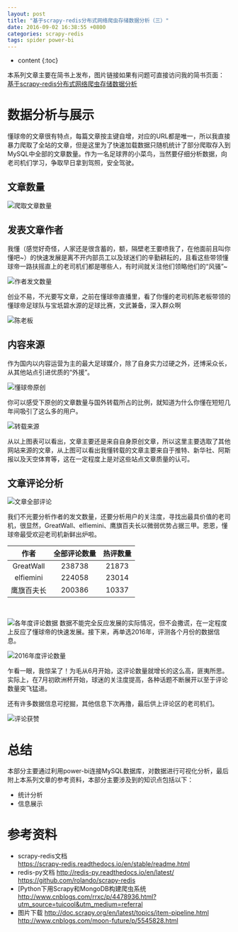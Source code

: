 ```yaml
---
layout: post
title: "基于scrapy-redis分布式网络爬虫存储数据分析（三）"
date: 2016-09-02 16:38:55 +0800
categories: scrapy-redis
tags: spider power-bi
---
```

* content
{:toc}
 

本系列文章主要在简书上发布，图片链接如果有问题可直接访问我的简书页面：
[基于scrapy-redis分布式网络爬虫存储数据分析](http://www.jianshu.com/p/8f1e60ce8134)

# 数据分析与展示 #


懂球帝的文章很有特点，每篇文章按主键自增，对应的URL都是唯一，所以我直接暴力爬取了全站的文章，但是这里为了快速加载数据只随机统计了部分爬取存入到MySQL中全部的文章数量。作为一名足球界的小菜鸟，当然要仔细分析数据，向老司机们学习，争取早日拿到驾照，安全驾驶。












## 文章数量 ##

![爬取文章数量](http://upload-images.jianshu.io/upload_images/1242974-7351f28b04771c0c.png?imageMogr2/auto-orient/strip%7CimageView2/2/w/1240)

## 发表文章作者 ##

我懂（感觉好奇怪，人家还是很含蓄的，额，隔壁老王要喷我了，在他面前且叫你懂吧~）的快速发展是离不开内部员工以及球迷们的辛勤耕耘的，且看这些带领懂球帝一路扶摇直上的老司机们都是哪些人，有时间就关注他们领略他们的“风骚”~

![作者发文数量](http://upload-images.jianshu.io/upload_images/1242974-513b87888df87c91.png?imageMogr2/auto-orient/strip%7CimageView2/2/w/1240)

创业不易，不光要写文章，之前在懂球帝直播里，看了你懂的老司机陈老板带领的懂球帝足球队与宝坁碧水源的足球比赛，文武兼备，深入群众啊 


![陈老板](http://upload-images.jianshu.io/upload_images/1242974-216ee897ee34d7f1.png?imageMogr2/auto-orient/strip%7CimageView2/2/w/1240)

## 内容来源 ##

 作为国内以内容运营为主的最大足球媒介，除了自身实力过硬之外，还博采众长，从其他站点引进优质的“外援”。

![懂球帝原创](http://upload-images.jianshu.io/upload_images/1242974-7f9acb7ec269f283.png?imageMogr2/auto-orient/strip%7CimageView2/2/w/1240)

你可以感受下原创的文章数量与国外转载所占的比例，就知道为什么你懂在短短几年间吸引了这么多的用户。

![转载来源](http://upload-images.jianshu.io/upload_images/1242974-85a5eab012a77587.png?imageMogr2/auto-orient/strip%7CimageView2/2/w/1240)

从以上图表可以看出，文章主要还是来自自身原创文章，所以这里主要选取了其他网站来源的文章，从上图可以看出我懂转载的文章主要来自于推特、新华社、阿斯报以及天空体育等，这在一定程度上是对这些站点文章质量的认可。

## 文章评论分析 ##
 
![文章全部评论](http://upload-images.jianshu.io/upload_images/1242974-f59f70f87bb6db18.png?imageMogr2/auto-orient/strip%7CimageView2/2/w/1240)


我们不光要分析作者的发文数量，还要分析用户的关注度，寻找出最具价值的老司机，很显然，GreatWall、elfiemini、鹰旗百夫长以微弱优势占据三甲。恩恩，懂球帝最受欢迎老司机新鲜出炉啦。


|作者|全部评论数量|热评数量|
|:----:|:----:|:----:|
|GreatWall|238738|21873|
|elfiemini|224058|23014|
|鹰旗百夫长|200386|10337|

<br>

![各年度评论数据](http://upload-images.jianshu.io/upload_images/1242974-9953252a7b9ea2bb.png?imageMogr2/auto-orient/strip%7CimageView2/2/w/1240)
数据不能完全反应发展的实际情况，但不会撒谎，在一定程度上反应了懂球帝的快速发展。接下来，再单选2016年，评测各个月份的数据信息。

![2016年度评论数量](http://upload-images.jianshu.io/upload_images/1242974-685fc5e0b79cd0e3.png?imageMogr2/auto-orient/strip%7CimageView2/2/w/1240)
 
乍看一眼，我惊呆了！为毛从6月开始，这评论数量就增长的这么高，匪夷所思。实际上，在7月初欧洲杯开始，球迷的关注度提高，各种话题不断展开以至于评论数量突飞猛进。
 
还有许多数据信息可挖掘，其他信息下次再撸，最后供上评论区的老司机们。
 
![评论获赞](http://upload-images.jianshu.io/upload_images/1242974-05507f06760b092b.png?imageMogr2/auto-orient/strip%7CimageView2/2/w/1240)

# 总结 #

本部分主要通过利用power-bi连接MySQL数据库，对数据进行可视化分析，最后附上本系列文章的参考资料，本部分主要涉及到的知识点包括以下：

- 统计分析
- 信息展示


# 参考资料 #

- scrapy-redis文档  
https://scrapy-redis.readthedocs.io/en/stable/readme.html
- redis-py文档 
http://redis-py.readthedocs.io/en/latest/
https://github.com/rolando/scrapy-redis
- [Python下用Scrapy和MongoDB构建爬虫系统
http://www.cnblogs.com/rrxc/p/4478936.html?utm_source=tuicool&utm_medium=referral
- 图片下载
http://doc.scrapy.org/en/latest/topics/item-pipeline.html
http://www.cnblogs.com/moon-future/p/5545828.html